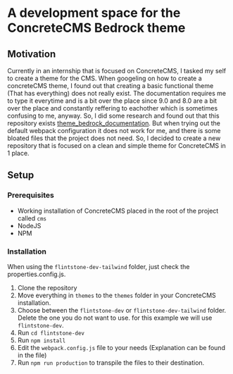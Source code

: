 # A development space for the ConcreteCMS Bedrock theme

## Motivation

Currently in an internship that is focused on ConcreteCMS, I tasked my self to create a theme for the CMS. When googeling on how to create a concreteCMS theme, I found out that creating a basic functional theme (That has everything) does not really exist. The documentation requires me to type it everytime and is a bit over the place since 9.0 and 8.0 are a bit over the place and constantly reffering to eachother which is sometimes confusing to me, anyway. So, I did some research and found out that this repository exists [theme_bedrock_documentation](https://github.com/concretecms/theme_bedrock_documentation/tree/main). But when trying out the default webpack configuration it does not work for me, and there is some bloated files that the project does not need. So, I decided to create a new repository that is focused on a clean and simple theme for ConcreteCMS in 1 place.

## Setup

### Prerequisites

- Working installation of ConcreteCMS placed in the root of the project called `cms`
- NodeJS
- NPM

### Installation

When using the `flintstone-dev-tailwind` folder, just check the properties.config.js.

1. Clone the repository
1. Move everything in `themes` to the `themes` folder in your ConcreteCMS installation.
1. Choose between the `flintstone-dev` or `flintstone-dev-tailwind` folder. Delete the one you do not want to use. for this example we will use `flintstone-dev`.
1. Run `cd flintstone-dev`
1. Run `npm install`
1. Edit the `webpack.config.js` file to your needs (Explanation can be found in the file)
1. Run `npm run production` to transpile the files to their destination.



